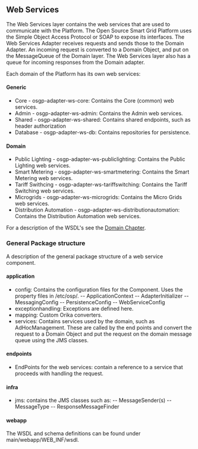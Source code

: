 ## Web Services

The Web Services layer contains the web services that are used to communicate with the Platform. The Open Source Smart Grid Platform uses the Simple Object Access Protocol or SOAP to expose its interfaces. The Web Services Adapter receives requests and sends those to the Domain Adapter. An incoming request is converted to a Domain Object, and put on the MessageQueue of the Domain layer. The Web Services layer also has a queue for incoming responses from the Domain adapter.

Each domain of the Platform has its own web services:

#### Generic
- Core - osgp-adapter-ws-core: Contains the Core (common) web services.
- Admin - osgp-adapter-ws-admin: Contains the Admin web services.
- Shared - osgp-adapter-ws-shared: Contains shared endpoints, such as header authorization
- Database - osgp-adapter-ws-db: Contains repositories for persistence.

#### Domain
- Public Lighting - osgp-adapter-ws-publiclighting: Contains the Public Lighting web services.
- Smart Metering - osgp-adapter-ws-smartmetering: Contains the Smart Metering web services.
- Tariff Swithcing - osgp-adapter-ws-tariffswitching: Contains the Tariff Switching web services.
- Microgrids - osgp-adapter-ws-microgrids: Contains the Micro Grids web services.
- Distribution Automation - osgp-adapter-ws-distributionautomation: Contains the Distribution Automation web services.

For a description of the WSDL's see the [Domain Chapter](../../Domains/README.md).

### General Package structure
A description of the general package structure of a web service component.

#### application
- config: Contains the configuration files for the Component. Uses the property files in /etc/osp/.
-- ApplicationContext
-- AdapterInitializer
-- MessagingConfig
-- PersistenceConfig
-- WebServiceConfig
- exceptionhandling: Exceptions are defined here.
- mapping: Custom Orika converters.
- services: Contains services used by the domain, such as AdHocManagement. These are called by the end points and convert the request to a Domain Object and put the request on the domain message queue using the JMS classes.

#### endpoints
- EndPoints for the web services: contain a reference to a service that proceeds with handling the request.

#### infra
- jms: contains the JMS classes such as:
-- MessageSender(s)
-- MessageType
-- ResponseMessageFinder

#### webapp
The WSDL and schema definitions can be found under main/webapp/WEB_INF/wsdl.
